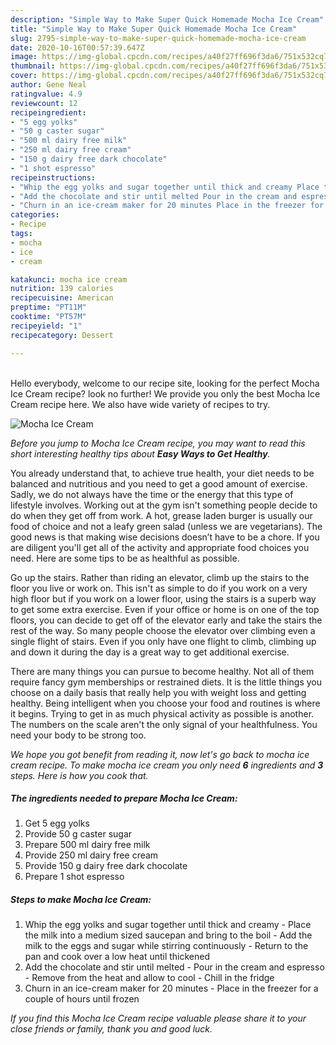 ```yaml
---
description: "Simple Way to Make Super Quick Homemade Mocha Ice Cream"
title: "Simple Way to Make Super Quick Homemade Mocha Ice Cream"
slug: 2795-simple-way-to-make-super-quick-homemade-mocha-ice-cream
date: 2020-10-16T00:57:39.647Z
image: https://img-global.cpcdn.com/recipes/a40f27ff696f3da6/751x532cq70/mocha-ice-cream-recipe-main-photo.jpg
thumbnail: https://img-global.cpcdn.com/recipes/a40f27ff696f3da6/751x532cq70/mocha-ice-cream-recipe-main-photo.jpg
cover: https://img-global.cpcdn.com/recipes/a40f27ff696f3da6/751x532cq70/mocha-ice-cream-recipe-main-photo.jpg
author: Gene Neal
ratingvalue: 4.9
reviewcount: 12
recipeingredient:
- "5 egg yolks"
- "50 g caster sugar"
- "500 ml dairy free milk"
- "250 ml dairy free cream"
- "150 g dairy free dark chocolate"
- "1 shot espresso"
recipeinstructions:
- "Whip the egg yolks and sugar together until thick and creamy Place the milk into a medium sized saucepan and bring to the boil Add the milk to the eggs and sugar while stirring continuously Return to the pan and cook over a low heat until thickened"
- "Add the chocolate and stir until melted Pour in the cream and espresso Remove from the heat and allow to cool Chill in the fridge"
- "Churn in an ice-cream maker for 20 minutes Place in the freezer for a couple of hours until frozen"
categories:
- Recipe
tags:
- mocha
- ice
- cream

katakunci: mocha ice cream 
nutrition: 139 calories
recipecuisine: American
preptime: "PT11M"
cooktime: "PT57M"
recipeyield: "1"
recipecategory: Dessert

---
```

<br>
Hello everybody, welcome to our recipe site, looking for the perfect Mocha Ice Cream recipe? look no further! We provide you only the best Mocha Ice Cream recipe here. We also have wide variety of recipes to try.
<br>


![Mocha Ice Cream](https://img-global.cpcdn.com/recipes/a40f27ff696f3da6/751x532cq70/mocha-ice-cream-recipe-main-photo.jpg)

<i>Before you jump to Mocha Ice Cream recipe, you may want to read this short interesting healthy tips about <strong>Easy Ways to Get Healthy</strong>.</i>

You already understand that, to achieve true health, your diet needs to be balanced and nutritious and you need to get a good amount of exercise. Sadly, we do not always have the time or the energy that this type of lifestyle involves. Working out at the gym isn't something people decide to do when they get off from work. A hot, grease laden burger is usually our food of choice and not a leafy green salad (unless we are vegetarians). The good news is that making wise decisions doesn’t have to be a chore. If you are diligent you'll get all of the activity and appropriate food choices you need. Here are some tips to be as healthful as possible.

Go up the stairs. Rather than riding an elevator, climb up the stairs to the floor you live or work on. This isn't as simple to do if you work on a very high floor but if you work on a lower floor, using the stairs is a superb way to get some extra exercise. Even if your office or home is on one of the top floors, you can decide to get off of the elevator early and take the stairs the rest of the way. So many people choose the elevator over climbing even a single flight of stairs. Even if you only have one flight to climb, climbing up and down it during the day is a great way to get additional exercise. 

There are many things you can pursue to become healthy. Not all of them require fancy gym memberships or restrained diets. It is the little things you choose on a daily basis that really help you with weight loss and getting healthy. Being intelligent when you choose your food and routines is where it begins. Trying to get in as much physical activity as possible is another. The numbers on the scale aren't the only signal of your healthfulness. You need your body to be strong too. 


<i>We hope you got benefit from reading it, now let's go back to mocha ice cream recipe. To make mocha ice cream you only need <strong>6</strong> ingredients and <strong>3</strong> steps. Here is how you cook that.
</i>

##### The ingredients needed to prepare Mocha Ice Cream:

1. Get 5 egg yolks
1. Provide 50 g caster sugar
1. Prepare 500 ml dairy free milk
1. Provide 250 ml dairy free cream
1. Provide 150 g dairy free dark chocolate
1. Prepare 1 shot espresso


##### Steps to make Mocha Ice Cream:

1. Whip the egg yolks and sugar together until thick and creamy - Place the milk into a medium sized saucepan and bring to the boil - Add the milk to the eggs and sugar while stirring continuously - Return to the pan and cook over a low heat until thickened
1. Add the chocolate and stir until melted - Pour in the cream and espresso - Remove from the heat and allow to cool - Chill in the fridge
1. Churn in an ice-cream maker for 20 minutes - Place in the freezer for a couple of hours until frozen


<i>If you find this Mocha Ice Cream recipe valuable please share it to your close friends or family, thank you and good luck.</i>
